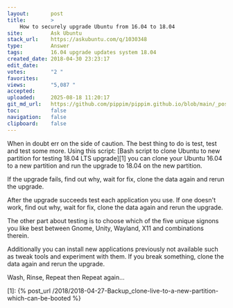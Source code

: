 ```yaml
---
layout:       post
title:        >
    How to securely upgrade Ubuntu from 16.04 to 18.04
site:         Ask Ubuntu
stack_url:    https://askubuntu.com/q/1030348
type:         Answer
tags:         16.04 upgrade updates system 18.04
created_date: 2018-04-30 23:23:17
edit_date:    
votes:        "2 "
favorites:    
views:        "5,087 "
accepted:     
uploaded:     2025-08-18 11:20:17
git_md_url:   https://github.com/pippim/pippim.github.io/blob/main/_posts/2018/2018-04-30-How-to-securely-upgrade-Ubuntu-from-16.04-to-18.04.md
toc:          false
navigation:   false
clipboard:    false
---
```


When in doubt err on the side of caution. The best thing to do is test, test and test some more. Using this script: [Bash script to clone Ubuntu to new partition for testing 18.04 LTS upgrade][1] you can clone your Ubuntu 16.04 to a new partition and run the upgrade to 18.04 on the new partition.

If the upgrade fails, find out why, wait for fix, clone the data again and rerun the upgrade.

After the upgrade succeeds test each application you use. If one doesn't work, find out why, wait for fix, clone the data again and rerun the upgrade.

The other part about testing is to choose which of the five unique signons you like best between Gnome, Unity, Wayland, X11 and combinations therein.

Additionally you can install new applications previously not available such as tweak tools and experiment with them. If you break something, clone the data again and rerun the upgrade.

Wash, Rinse, Repeat then Repeat again...


  [1]: {% post_url /2018/2018-04-27-Backup_clone-live-to-a-new-partition-which-can-be-booted %}
